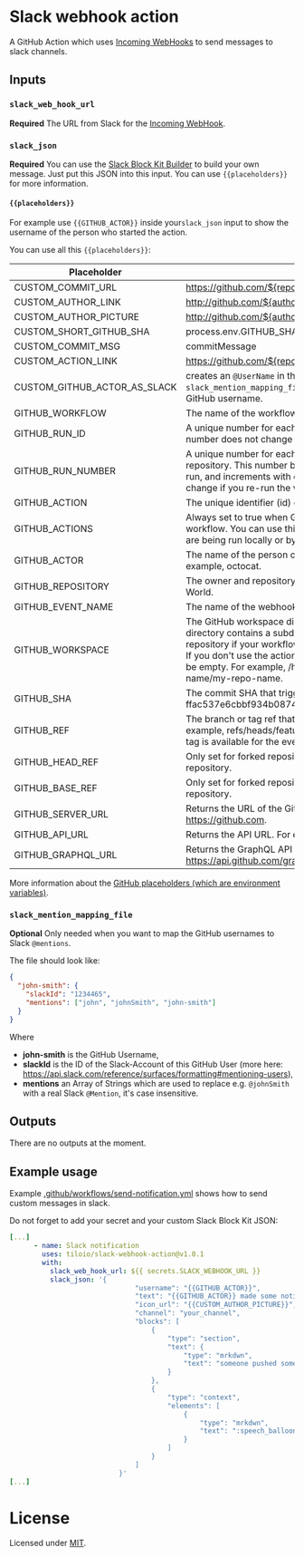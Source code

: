 # Slack webhook action

A GitHub Action which uses [Incoming WebHooks](https://api.slack.com/messaging/webhooks) to send messages to slack channels.

## Inputs

### `slack_web_hook_url`

**Required** The URL from Slack for the [Incoming WebHook](https://api.slack.com/messaging/webhooks).

### `slack_json`

**Required** You can use the [Slack Block Kit Builder](https://app.slack.com/block-kit-builder) to build your own message.
Just put this JSON into this input. You can use `{{placeholders}}` for more information.

#### `{{placeholders}}`

For example use `{{GITHUB_ACTOR}}` inside your`slack_json` input to show the username of the person who started the action.

You can use all this `{{placeholders}}`:

| Placeholder                  | Renders to                                                                                                                                                                                                                                                                                                  |
| ---------------------------- | ----------------------------------------------------------------------------------------------------------------------------------------------------------------------------------------------------------------------------------------------------------------------------------------------------------- |
| CUSTOM_COMMIT_URL            | https://github.com/${repositoryName}/commit/${commitSHA}                                                                                                                                                                                                                                                    |
| CUSTOM_AUTHOR_LINK           | http://github.com/${authorName}                                                                                                                                                                                                                                                                             |
| CUSTOM_AUTHOR_PICTURE        | http://github.com/${authorName}.png?size=32                                                                                                                                                                                                                                                                 |
| CUSTOM_SHORT_GITHUB_SHA      | process.env.GITHUB_SHA.substring(0, 7)                                                                                                                                                                                                                                                                      |
| CUSTOM_COMMIT_MSG            | commitMessage                                                                                                                                                                                                                                                                                               |
| CUSTOM_ACTION_LINK           | https://github.com/${repositoryName}/actions/runs/${runId}                                                                                                                                                                                                                                                  |
| CUSTOM_GITHUB_ACTOR_AS_SLACK | creates an `@UserName` in the Slack message. Needs the `slack_mention_mapping_file` input, otherwise it will return the GitHub username.                                                                                                                                                                    |
| GITHUB_WORKFLOW              | The name of the workflow.                                                                                                                                                                                                                                                                                   |
| GITHUB_RUN_ID                | A unique number for each run within a repository. This number does not change if you re-run the workflow run.                                                                                                                                                                                               |
| GITHUB_RUN_NUMBER            | A unique number for each run of a particular workflow in a repository. This number begins at 1 for the workflow's first run, and increments with each new run. This number does not change if you re-run the workflow run.                                                                                  |
| GITHUB_ACTION                | The unique identifier (id) of the action.                                                                                                                                                                                                                                                                   |
| GITHUB_ACTIONS               | Always set to true when GitHub Actions is running the workflow. You can use this variable to differentiate when tests are being run locally or by GitHub Actions.                                                                                                                                           |
| GITHUB_ACTOR                 | The name of the person or app that initiated the workflow. For example, octocat.                                                                                                                                                                                                                            |
| GITHUB_REPOSITORY            | The owner and repository name. For example, octocat/Hello-World.                                                                                                                                                                                                                                            |
| GITHUB_EVENT_NAME            | The name of the webhook event that triggered the workflow.                                                                                                                                                                                                                                                  |
| GITHUB_WORKSPACE             | The GitHub workspace directory path. The workspace directory contains a subdirectory with a copy of your repository if your workflow uses the actions/checkout action. If you don't use the actions/checkout action, the directory will be empty. For example, /home/runner/work/my-repo-name/my-repo-name. |
| GITHUB_SHA                   | The commit SHA that triggered the workflow. For example, ffac537e6cbbf934b08745a378932722df287a53.                                                                                                                                                                                                          |
| GITHUB_REF                   | The branch or tag ref that triggered the workflow. For example, refs/heads/feature-branch-1. If neither a branch or tag is available for the event type, the variable will not exist.                                                                                                                       |
| GITHUB_HEAD_REF              | Only set for forked repositories. The branch of the head repository.                                                                                                                                                                                                                                        |
| GITHUB_BASE_REF              | Only set for forked repositories. The branch of the base repository.                                                                                                                                                                                                                                        |
| GITHUB_SERVER_URL            | Returns the URL of the GitHub server. For example: https://github.com.                                                                                                                                                                                                                                      |
| GITHUB_API_URL               | Returns the API URL. For example: https://api.github.com.                                                                                                                                                                                                                                                   |
| GITHUB_GRAPHQL_URL           | Returns the GraphQL API URL. For example: https://api.github.com/graphql.                                                                                                                                                                                                                                   |

More information about the [GitHub placeholders (which are environment variables)](https://docs.github.com/en/free-pro-team@latest/actions/reference/environment-variables).

### `slack_mention_mapping_file`

**Optional** Only needed when you want to map the GitHub usernames to Slack `@mentions`.

The file should look like:

```json
{
  "john-smith": {
    "slackId": "1234465",
    "mentions": ["john", "johnSmith", "john-smith"]
  }
}
```

Where

- **john-smith** is the GitHub Username,
- **slackId** is the ID of the Slack-Account of this GitHub User (more here: https://api.slack.com/reference/surfaces/formatting#mentioning-users),
- **mentions** an Array of Strings which are used to replace e.g. `@johnSmith` with a real Slack `@Mention`, it's case insensitive.

## Outputs

There are no outputs at the moment.

## Example usage

Example [.github/workflows/send-notification.yml](./.github/workflows/send-notification.yml) shows how to send custom messages in slack.

Do not forget to add your secret and your custom Slack Block Kit JSON:

```yml
[...]
      - name: Slack notification
        uses: tiloio/slack-webhook-action@v1.0.1
        with:
          slack_web_hook_url: ${{ secrets.SLACK_WEBHOOK_URL }}
          slack_json: '{
                               "username": "{{GITHUB_ACTOR}}",
                               "text": "{{GITHUB_ACTOR}} made some notification",
                               "icon_url": "{{CUSTOM_AUTHOR_PICTURE}}",
                               "channel": "your_channel",
                               "blocks": [
                                   {
                                       "type": "section",
                                       "text": {
                                           "type": "mrkdwn",
                                           "text": "someone pushed something.\n_{{CUSTOM_COMMIT_MSG}}_"
                                       }
                                   },
                                   {
                                       "type": "context",
                                       "elements": [
                                           {
                                               "type": "mrkdwn",
                                               "text": ":speech_balloon: commit <{{CUSTOM_COMMIT_URL}}|{{CUSTOM_SHORT_GITHUB_SHA}}>"
                                           }
                                       ]
                                   }
                               ]
                           }'
[...]
```

# License

Licensed under [MIT](./LICENSE).
